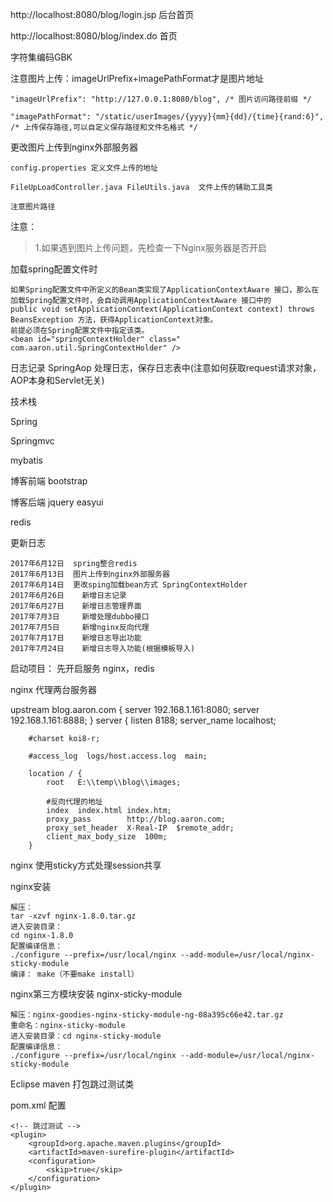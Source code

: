 http://localhost:8080/blog/login.jsp 后台首页

http://localhost:8080/blog/index.do 首页

字符集编码GBK

注意图片上传：imageUrlPrefix+imagePathFormat才是图片地址

	"imageUrlPrefix": "http://127.0.0.1:8080/blog", /* 图片访问路径前缀 */
	
	"imagePathFormat": "/static/userImages/{yyyy}{mm}{dd}/{time}{rand:6}", /* 上传保存路径,可以自定义保存路径和文件名格式 */

更改图片上传到nginx外部服务器

	config.properties 定义文件上传的地址
	
	FileUpLoadController.java FileUtils.java  文件上传的辅助工具类
	
	注意图片路径


注意：

> 1.如果遇到图片上传问题，先检查一下Nginx服务器是否开启

	
加载spring配置文件时

    如果Spring配置文件中所定义的Bean类实现了ApplicationContextAware 接口，那么在加载Spring配置文件时，会自动调用ApplicationContextAware 接口中的
    public void setApplicationContext(ApplicationContext context) throws BeansException 方法，获得ApplicationContext对象。
    前提必须在Spring配置文件中指定该类。 
	<bean id="springContextHolder" class=" com.aaron.util.SpringContextHolder" />  

日志记录
	SpringAop 处理日志，保存日志表中(注意如何获取request请求对象，AOP本身和Servlet无关)


技术栈

Spring

Springmvc

mybatis

博客前端 bootstrap

博客后端 jquery easyui

redis

更新日志

	2017年6月12日	spring整合redis
	2017年6月13日	图片上传到nginx外部服务器
	2017年6月14日	更改sping加载bean方式 SpringContextHolder
	2017年6月26日    新增日志记录
	2017年6月27日    新增日志管理界面
	2017年7月3日     新增处理dubbo接口
	2017年7月5日     新增nginx反向代理
	2017年7月17日    新增日志导出功能
	2017年7月24日    新增日志导入功能(根据模板导入)

启动项目：
	先开启服务 nginx，redis


nginx 代理两台服务器

upstream blog.aaron.com {
		server 192.168.1.161:8080;
		server 192.168.1.161:8888;
	}
server {
        listen       8188;
        server_name  localhost;

        #charset koi8-r;

        #access_log  logs/host.access.log  main;

        location / {
            root   E:\\temp\\blog\\images;
			
			#反向代理的地址
            index  index.html index.htm;     
            proxy_pass        http://blog.aaron.com;     
            proxy_set_header  X-Real-IP  $remote_addr;     
            client_max_body_size  100m;  
        }

nginx 使用sticky方式处理session共享

nginx安装

	解压：
	tar -xzvf nginx-1.8.0.tar.gz 
	进入安装目录：
	cd nginx-1.8.0 
	配置编译信息：
	./configure --prefix=/usr/local/nginx --add-module=/usr/local/nginx-sticky-module 
	编译： make（不要make install） 

nginx第三方模块安装 nginx-sticky-module 

	解压：nginx-goodies-nginx-sticky-module-ng-08a395c66e42.tar.gz 
	重命名：nginx-sticky-module 
	进入安装目录：cd nginx-sticky-module 
	配置编译信息：
	./configure --prefix=/usr/local/nginx --add-module=/usr/local/nginx-sticky-module

Eclipse maven 打包跳过测试类

pom.xml 配置

	<!-- 跳过测试 -->
	<plugin>
		<groupId>org.apache.maven.plugins</groupId>
		<artifactId>maven-surefire-plugin</artifactId>
		<configuration>
			<skip>true</skip>
		</configuration>
	</plugin> 